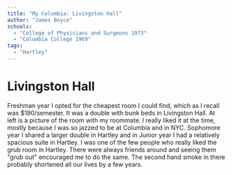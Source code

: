 ```yaml
---
title: "My Columbia: Livingston Hall"
author: "James Boyce"
schools:
  - "College of Physicians and Surgeons 1973"
  - "Columbia College 1969"
tags:
  - "Hartley"
---
```


# Livingston Hall

Freshman year I opted for the cheapest room I could find, which as I recall was $190/semester.  It was a double with bunk beds in Livingston Hall.  At left is a picture of the room with my roommate.  I really liked it at the time, mostly because I was so jazzed to be at Columbia and in NYC.   Sophomore year I shared a larger double in Hartley and in Junior year I had a relatively spacious suite in Hartley.  I was one of the few people who really liked the grub room in Hartley.  There were always friends around and seeing them "grub out" encouraged me to do the same.   The second hand smoke in there probably shortened all our lives by a few years.
